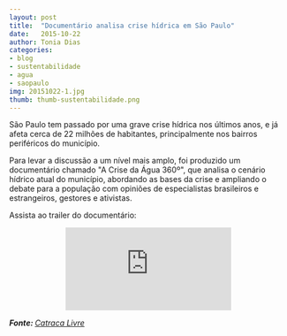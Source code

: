 ```yaml
---
layout: post
title:  "Documentário analisa crise hídrica em São Paulo"
date:   2015-10-22
author: Tonia Dias
categories: 
- blog
- sustentabilidade
- agua
- saopaulo
img: 20151022-1.jpg
thumb: thumb-sustentabilidade.png
---
```


São Paulo tem passado por uma grave crise hídrica nos últimos anos, e já afeta cerca de 22 milhões de habitantes, principalmente nos bairros periféricos do município. <!--more-->

Para levar a discussão a um nível mais amplo, foi produzido um documentário chamado "A Crise da Água 360º", que analisa o cenário hídrico atual do município, abordando as bases da crise e ampliando o debate para a população com  opiniões de especialistas brasileiros e estrangeiros, gestores e ativistas. 

Assista ao trailer do documentário:

<p align="center">
    <iframe class="videoFrame" src="https://www.youtube.com/embed/91Z9K594P2g" frameborder="0" allowfullscreen></iframe> 
</p>

<i><b>Fonte: </b><a href="https://catracalivre.com.br/geral/sustentavel/indicacao/documentario-analisa-a-crise-hidrica-em-sao-paulo/">Catraca Livre</a></i>
